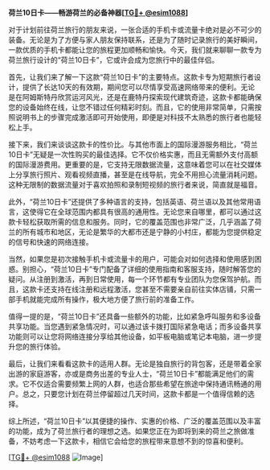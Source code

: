 **荷兰10日卡——畅游荷兰的必备神器[[TG💪+ @esim1088](https://t.me/s/esim1088)]**

对于计划前往荷兰旅行的朋友来说，一张合适的手机卡或流量卡绝对是必不可少的装备。无论是为了方便与家人朋友保持联系，还是为了随时记录旅行的美好瞬间，一款优质的手机卡都能让您的旅程更加顺畅和愉快。今天，我们就来聊聊一款专为荷兰旅行设计的“荷兰10日卡”，它或许会成为您旅行中的最佳伴侣。

首先，让我们来了解一下这款“荷兰10日卡”的主要特点。这款卡专为短期旅行者设计，提供了长达10天的有效期，期间您可以尽情享受高速网络带来的便利。无论是在阿姆斯特丹欣赏运河风光，还是在鹿特丹探索现代建筑奇迹，这款卡都能确保您的设备始终在线，让您不错过任何精彩时刻。而且，它的使用非常简单，只需按照说明书上的步骤完成激活即可开始使用，即便是对科技不太熟悉的旅行者也能轻松上手。

接下来，我们来谈谈这款卡的性价比。与其他市面上的国际漫游服务相比，“荷兰10日卡”无疑是一次性购买的最佳选择。它不仅价格实惠，而且无需额外支付高额的国际漫游费用。更重要的是，它支持无限数据流量，这意味着您可以在社交媒体上分享旅行照片、观看视频直播，甚至是在线导航，完全不用担心流量消耗问题。这种无限制的数据流量对于喜欢拍照和录制短视频的旅行者来说，简直就是福音。

此外，“荷兰10日卡”还提供了多种语言的支持，包括英语、荷兰语以及其他常用语言，这使得它在全球范围内都具有很高的通用性。无论您来自哪里，都可以通过这款卡轻松获取所需的信息和服务。同时，它的覆盖范围也非常广泛，几乎涵盖了荷兰的所有城市和地区，无论是繁华的大都市还是宁静的小村庄，都能为您提供稳定的信号和快速的网络连接。

当然，如果您是初次接触手机卡或流量卡的用户，可能会对如何选择和使用感到困惑。别担心，“荷兰10日卡”专门配备了详细的使用指南和客服支持，随时解答您的疑问。从注册到激活，再到日常使用，每一个环节都有专业团队为您保驾护航。而且，这款卡还支持在线注册和远程激活，您甚至不需要亲自前往实体店铺，只需一部手机就能完成所有操作，极大地方便了旅行前的准备工作。

值得一提的是，“荷兰10日卡”还具备一些额外的功能，比如紧急呼叫服务和多设备共享功能。当您遇到紧急情况时，可以通过该卡拨打国际紧急电话；而多设备共享功能则可以让您将网络连接分享给其他设备，如平板电脑或笔记本电脑，进一步提升您的旅行体验。

最后，让我们来看看这款卡的适用人群。无论是独自旅行的背包客，还是带着全家出游的家庭游客，亦或是商务出差的专业人士，“荷兰10日卡”都能满足他们的需求。它不仅适合需要频繁上网的人群，也适合那些希望在旅途中保持通讯畅通的用户。总之，只要您计划在荷兰停留超过几天时间，这款卡都是一个值得信赖的选择。

综上所述，“荷兰10日卡”以其便捷的操作、实惠的价格、广泛的覆盖范围以及丰富的功能，成为了荷兰旅行者的理想之选。如果您正在为即将到来的荷兰之旅做准备，不妨考虑一下这款卡，相信它会给您的旅程带来意想不到的惊喜和便利。

[[TG💪+ @esim1088](https://t.me/s/esim1088) ![Image](https://i.postimg.cc/4NQfJmqS/Snipaste-2025-05-13-00-14-12.png)]